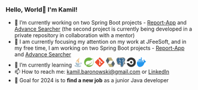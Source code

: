 ### Hello, World👋 I'm Kamil!

- 🔭 I’m currently working on two Spring Boot projects - [Report-App](https://github.com/tolkien111/report-app) and [Advance Searcher](https://github.com/tolkien111/Java) (the second project is currently being developed in a private repository in collaboration with a mentor)
- 🔭 I am currently focusing my attention on my work at JFeeSoft, and in my free time, I am working on two Spring Boot projects - [Report-App](https://github.com/tolkien111/report-app) and [Advance Searcher](https://github.com/tolkien111/Java)
- 🌱 I’m currently learning <img src="5968282.png" width="25px" height="25px"> <img src="images.png" width="25px" height="25px"> <img src="Git-Icon-1788C.png" width="25px" height="25px">  <img src="hibernate-icon-491x512-qd6jy16p.png" width="24px" height="25px"> <img src="5968342.png" width="24px" height="25px"> <img src="Circleci-icon-logo.svg.png" width="24px" height="25px"> <img src="image_processing20210621-20379-lcpbgk.png" width="24px" height="25px">
- 📫 How to reach me: kamil.baronowski@gmail.com or [LinkedIn](https://www.linkedin.com/in/kamil-baronowski/)
- 🎯 Goal for 2024 is to __find a new job__ as a junior Java developer
<!--
**tolkien111/tolkien111** is a ✨ _special_ ✨ repository because its `README.md` (this file) appears on your GitHub profile.

Here are some ideas to get you started:

- 🔭 I’m currently working on ...
- 🌱 I’m currently learning ...
- 👯 I’m looking to collaborate on ...
- 🤔 I’m looking for help with ...
- 💬 Ask me about ...
- 📫 How to reach me: ...
- 😄 Pronouns: ...
- ⚡ Fun fact: ...
-->
